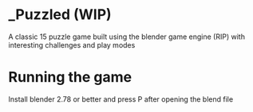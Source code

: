 # _Puzzled (WIP)
A classic 15 puzzle game built using the blender game engine (RIP) with interesting challenges and play modes


# Running the game
Install blender 2.78 or better and press P after opening the blend file
